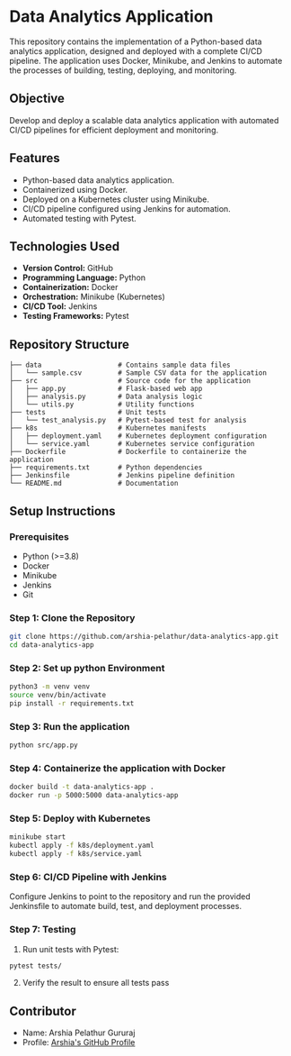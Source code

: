 # Data Analytics Application

This repository contains the implementation of a Python-based data analytics application, designed and deployed with a complete CI/CD pipeline. The application uses Docker, Minikube, and Jenkins to automate the processes of building, testing, deploying, and monitoring.

## Objective
Develop and deploy a scalable data analytics application with automated CI/CD pipelines for efficient deployment and monitoring.

## Features
- Python-based data analytics application.
- Containerized using Docker.
- Deployed on a Kubernetes cluster using Minikube.
- CI/CD pipeline configured using Jenkins for automation.
- Automated testing with Pytest.

## Technologies Used
- **Version Control:** GitHub
- **Programming Language:** Python
- **Containerization:** Docker
- **Orchestration:** Minikube (Kubernetes)
- **CI/CD Tool:** Jenkins
- **Testing Frameworks:** Pytest

## Repository Structure

```plaintext
├── data                   # Contains sample data files
│   └── sample.csv         # Sample CSV data for the application
├── src                    # Source code for the application
│   ├── app.py             # Flask-based web app
│   ├── analysis.py        # Data analysis logic
│   └── utils.py           # Utility functions
├── tests                  # Unit tests
│   └── test_analysis.py   # Pytest-based test for analysis
├── k8s                    # Kubernetes manifests
│   ├── deployment.yaml    # Kubernetes deployment configuration
│   └── service.yaml       # Kubernetes service configuration
├── Dockerfile             # Dockerfile to containerize the application
├── requirements.txt       # Python dependencies
├── Jenkinsfile            # Jenkins pipeline definition
└── README.md              # Documentation
```
## Setup Instructions

### Prerequisites
- Python (>=3.8)
- Docker
- Minikube
- Jenkins
- Git

### Step 1: Clone the Repository
```bash
git clone https://github.com/arshia-pelathur/data-analytics-app.git
cd data-analytics-app
```

### Step 2: Set up python Environment
```bash
python3 -m venv venv
source venv/bin/activate
pip install -r requirements.txt
```

### Step 3: Run the application
```bash
python src/app.py
```

### Step 4: Containerize the application with Docker
```bash
docker build -t data-analytics-app .
docker run -p 5000:5000 data-analytics-app
```

### Step 5: Deploy with Kubernetes
```bash
minikube start
kubectl apply -f k8s/deployment.yaml
kubectl apply -f k8s/service.yaml
```

### Step 6: CI/CD Pipeline with Jenkins
Configure Jenkins to point to the repository and run the provided Jenkinsfile to automate build, test, and deployment processes.

### Step 7: Testing
1. Run unit tests with Pytest:
```bash
pytest tests/
```
2. Verify the result to ensure all tests pass

## Contributor
* Name: Arshia Pelathur Gururaj
* Profile: [Arshia's GitHub Profile](https://github.com/arshia-pelathur)

